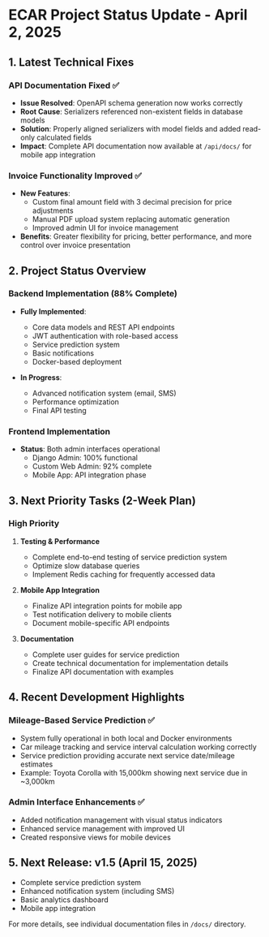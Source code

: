 # ECAR Project Status Update - April 2, 2025

## 1. Latest Technical Fixes

### API Documentation Fixed ✅
- **Issue Resolved**: OpenAPI schema generation now works correctly
- **Root Cause**: Serializers referenced non-existent fields in database models
- **Solution**: Properly aligned serializers with model fields and added read-only calculated fields
- **Impact**: Complete API documentation now available at `/api/docs/` for mobile app integration

### Invoice Functionality Improved ✅
- **New Features**:
  - Custom final amount field with 3 decimal precision for price adjustments
  - Manual PDF upload system replacing automatic generation
  - Improved admin UI for invoice management
- **Benefits**: Greater flexibility for pricing, better performance, and more control over invoice presentation

## 2. Project Status Overview

### Backend Implementation (88% Complete)
- **Fully Implemented**:
  - Core data models and REST API endpoints
  - JWT authentication with role-based access
  - Service prediction system
  - Basic notifications
  - Docker-based deployment

- **In Progress**:
  - Advanced notification system (email, SMS)
  - Performance optimization
  - Final API testing

### Frontend Implementation
- **Status**: Both admin interfaces operational
  - Django Admin: 100% functional
  - Custom Web Admin: 92% complete
  - Mobile App: API integration phase

## 3. Next Priority Tasks (2-Week Plan)

### High Priority
1. **Testing & Performance**
   - Complete end-to-end testing of service prediction system
   - Optimize slow database queries
   - Implement Redis caching for frequently accessed data

2. **Mobile App Integration**
   - Finalize API integration points for mobile app
   - Test notification delivery to mobile clients
   - Document mobile-specific API endpoints

3. **Documentation**
   - Complete user guides for service prediction
   - Create technical documentation for implementation details
   - Finalize API documentation with examples

## 4. Recent Development Highlights

### Mileage-Based Service Prediction ✅
- System fully operational in both local and Docker environments
- Car mileage tracking and service interval calculation working correctly
- Service prediction providing accurate next service date/mileage estimates
- Example: Toyota Corolla with 15,000km showing next service due in ~3,000km

### Admin Interface Enhancements ✅
- Added notification management with visual status indicators
- Enhanced service management with improved UI
- Created responsive views for mobile devices

## 5. Next Release: v1.5 (April 15, 2025)
- Complete service prediction system
- Enhanced notification system (including SMS)
- Basic analytics dashboard
- Mobile app integration

For more details, see individual documentation files in `/docs/` directory. 